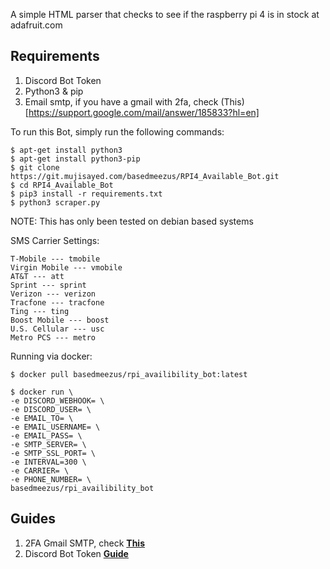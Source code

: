 
A simple HTML parser that checks to see if the raspberry pi 4 is in stock at adafruit.com

## Requirements

1. Discord Bot Token 
2. Python3 & pip
3. Email smtp, if you have a gmail with 2fa, check (This)[https://support.google.com/mail/answer/185833?hl=en]


To run this Bot, simply run the following commands:

```
$ apt-get install python3
$ apt-get install python3-pip
$ git clone https://git.mujisayed.com/basedmeezus/RPI4_Available_Bot.git
$ cd RPI4_Available_Bot
$ pip3 install -r requirements.txt
$ python3 scraper.py
```
NOTE: This has only been tested on debian based systems



SMS Carrier Settings:

    T-Mobile --- tmobile
    Virgin Mobile --- vmobile
    AT&T --- att
    Sprint --- sprint
    Verizon --- verizon
    Tracfone --- tracfone
    Ting --- ting
    Boost Mobile --- boost
    U.S. Cellular --- usc
    Metro PCS --- metro


Running via docker:

```
$ docker pull basedmeezus/rpi_availibility_bot:latest

$ docker run \
-e DISCORD_WEBHOOK= \
-e DISCORD_USER= \
-e EMAIL_TO= \
-e EMAIL_USERNAME= \
-e EMAIL_PASS= \
-e SMTP_SERVER= \
-e SMTP_SSL_PORT= \
-e INTERVAL=300 \
-e CARRIER= \
-e PHONE_NUMBER= \
basedmeezus/rpi_availibility_bot
```

## Guides

1. 2FA Gmail SMTP, check **[This](https://support.google.com/mail/answer/185833?hl=en)**
2. Discord Bot Token **[Guide](https://discordjs.guide/preparations/setting-up-a-bot-application.html#creating-your-bot)**